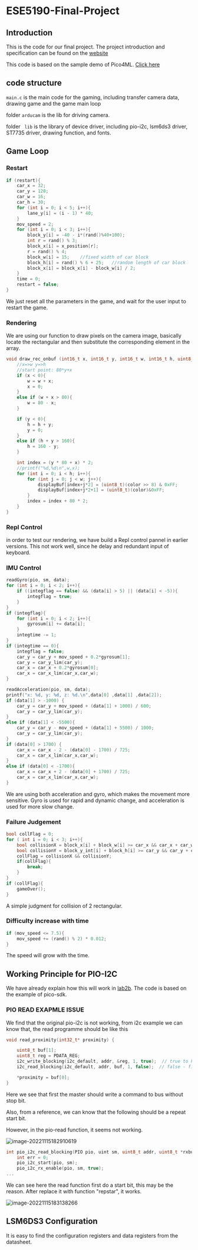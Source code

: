 # ESE5190-Final-Project

## Introduction

This is the code for our final project. The project introduction and specification can be found on the [website](https://team-ff7.github.io/)

This code is based on the sample demo of Pico4ML. [Click here](https://github.com/ArduCAM/RPI-Pico-Cam/tree/master/rp2040_hm01b0_st7735)

## code structure

`main.c` is the main code for the gaming, including transfer camera data, drawing game and the game main loop

folder `arducam` is the lib for driving camera.

folder ` lib` is the library of device driver, including pio-i2c, lsm6ds3 driver, ST7735 driver, drawing function, and fonts.



## Game Loop

### Restart

```c
if (restart){
    car_x = 32;
    car_y = 120;
    car_w = 16;
    car_h = 30;
    for (int i = 0; i < 5; i++){
        lane_y[i] = (i - 1) * 40;
    }
    mov_speed = 2;
    for (int i = 0; i < 3; i++){
        block_y[i] = -40 - i*(rand()%40+100);
        int r = rand() % 3;
        block_x[i] = x_position[r];
        r = rand() % 4;
        block_w[i] = 15;	//fixed width of car block
        block_h[i] = rand() % 6 + 25;	//random length of car block 
        block_x[i] = block_x[i] - block_w[i] / 2;
    }
    time = 0;
    restart = false;
}
```

We just reset all the parameters in the game, and wait for the user input to restart the game.

### Rendering

We are using our function to draw pixels on the camera image, basically locate the rectangular and then substitute the corresponding element in the array.

```c
void draw_rec_onbuf (int16_t x, int16_t y, int16_t w, int16_t h, uint8_t* displayBuf, uint16_t color){
    //x=>w y=>h
	//start point: 80*y+x
    if (x < 0){
        w = w + x;
        x = 0;
    }
    else if (w + x > 80){
        w = 80 - x;
    }

    if (y < 0){
        h = h + y;
        y = 0;
    }
    else if (h + y > 160){
        h = 160 - y;
    }

    int index = (y * 80 + x) * 2;
    //printf("%d,%d\n",w,x);
    for (int i = 0; i < h; i++){
        for (int j = 0; j < w; j++){
            displayBuf[index+j*2] = (uint8_t)(color >> 8) & 0xFF;
            displayBuf[index+j*2+1] = (uint8_t)(color)&0xFF;
        }
        index = index + 80 * 2;
    }
}   
```

### Repl Control

in order to test our rendering, we have build a Repl control pannel in earlier versions. This not work well, since he delay and redundant input of keyboard.

### IMU Control

```c
readGyro(pio, sm, data);
for (int i = 0; i < 2; i++){
    if ((integflag == false) && (data[i] > 5) || (data[i] < -5)){
        integflag = true;
    }	
}
if (integflag){
    for (int i = 0; i < 2; i++){
        gyrosum[i] += data[i];
    }
    integtime -= 1;
}
if (integtime == 0){
    integflag = false;
    car_y = car_y + mov_speed + 0.2*gyrosum[1];
    car_y = car_y_lim(car_y);
    car_x = car_x + 0.2*gyrosum[0];
    car_x = car_x_lim(car_x,car_w);
}
```

```c
readAcceleration(pio, sm, data);
printf("x: %d, y: %d, z: %d.\n",data[0] ,data[1] ,data[2]);
if (data[1] > -1000) {
	car_y = car_y + mov_speed + (data[1] + 1000) / 600;
	car_y = car_y_lim(car_y);
}
else if (data[1] < -5500){
	car_y = car_y - mov_speed + (data[1] + 5500) / 1000;
	car_y = car_y_lim(car_y);
}
if (data[0] > 1700) {
	car_x = car_x - 2 - (data[0] - 1700) / 725;
	car_x = car_x_lim(car_x,car_w);
}
else if (data[0] < -1700){
	car_x = car_x + 2 - (data[0] + 1700) / 725;
	car_x = car_x_lim(car_x,car_w);
}
```

We are using both acceleration and gyro, which makes the movement more sensitive. Gyro is used for rapid and dynamic change, and acceleration is used for more slow change.

### Failure Judgement

```c
bool collFlag = 0;
for ( int i = 0; i < 3; i++){
    bool collisionX = block_x[i] + block_w[i] >= car_x && car_x + car_w >= block_x[i];
    bool collisionY = block_y_int[i] + block_h[i] >= car_y && car_y + car_h >= block_y_int[i];
    collFlag = collisionX && collisionY;
    if(collFlag){
        break;
    }
}
if (collFlag){
    gameOver();
}
```

A simple judgment for collision of 2 rectangular.

### Difficulty increase with time

```c
if (mov_speed <= 7.5){
	mov_speed += (rand() % 2) * 0.012;
}
```

The speed will grow with the time.



## Working Principle for PIO-I2C

We have already explain how this will work in [lab2b](https://github.com/Dang0v/ese5190-2022-lab2b-esp/tree/main/lab/08_adps_protocol). The code is based on the example of pico-sdk.

### PIO READ EXAPMLE ISSUE

We find that the original pio-i2c is not working, from i2c example we can know that, the read programme should be like this

```c
void read_proximity(int32_t* proximity) {

    uint8_t buf[1];
    uint8_t reg = PDATA_REG;
    i2c_write_blocking(i2c_default, addr, &reg, 1, true);  // true to keep master control of bus
    i2c_read_blocking(i2c_default, addr, buf, 1, false);  // false - finished with bus

    *proximity = buf[0];
}
```

Here we see that first the master should write a command to bus without stop bit. 

Also, from a reference, we can know that the following should be a repeat start bit.



However, in the pio-read function, it seems not working. 

![image-20221115182910619](README.assets/image-20221115182910619.png)

```c
int pio_i2c_read_blocking(PIO pio, uint sm, uint8_t addr, uint8_t *rxbuf, uint len) {
    int err = 0;
    pio_i2c_start(pio, sm);
    pio_i2c_rx_enable(pio, sm, true);
...
```

We can see here the read function first do a start bit, this may be the reason. After replace it with function "repstar", it works.

![image-20221115183138266](README.assets/image-20221115183138266.png)



## LSM6DS3 Configuration

It is easy to find the configuration registers and data registers from the datasheet.

 